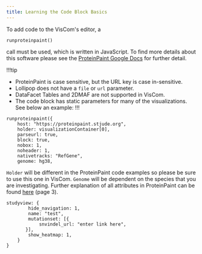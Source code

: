 ```yaml
---
title: Learning the Code Block Basics
---
```


To add code to the VisCom's editor, a 
```JS
runproteinpaint()
``` 
call must be used, which is written in JavaScript. To find more details about this software please see the [ProteinPaint Google Docs](https://docs.google.com/document/d/1JWKq3ScW62GISFGuJvAajXchcRenZ3HAvpaxILeGaw0/) for further detail. 

!!!tip
* ProteinPaint is case sensitive, but the URL key is case in-sensitive.
* Lollipop does not have a `file` or `url` parameter.
* DataFacet Tables and 2DMAF are not supported in VisCom.
* The code block has static parameters for many of the visualizations. See below an example:
!!!

```JS
runproteinpaint({
    host: "https://proteinpaint.stjude.org",
    holder: visualizationContainer[0],
    parseurl: true,
    block: true,
    nobox: 1,
    noheader: 1,
    nativetracks: "RefGene",
    genome: hg38,
```

`Holder` will be different in the ProteinPaint code examples so please be sure to use this one in VisCom. `Genome` will be dependent on the species that you are investigating. Further explanation of all attributes in ProteinPaint can be found [here](https://docs.google.com/document/d/1ZnPZKSSajWyNISSLELMozKxrZHQbdxQkkkQFnxw6zTs/edit#heading=h.6spyog171fm9) (page 3).

``` JS
studyview: {
        hide_navigation: 1,
        name: "test",
        mutationset: [{
            snvindel_url: "enter link here",
       }],
        show_heatmap: 1,
	}
}
```

